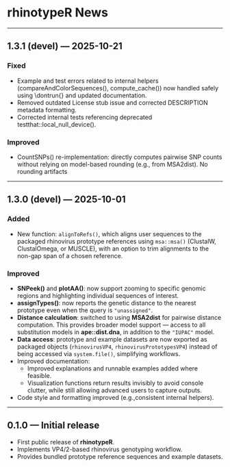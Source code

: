 # rhinotypeR News

-----------

## 1.3.1 (devel) — 2025-10-21
### Fixed
- Example and test errors related to internal helpers (compareAndColorSequences(), 
  compute_cache()) now handled safely using \dontrun{} and updated documentation.
- Removed outdated License stub issue and corrected DESCRIPTION metadata formatting.
- Corrected internal tests referencing deprecated testthat::local_null_device().

### Improved
- CountSNPs() re-implementation: directly computes pairwise SNP counts without 
  relying on model-based rounding (e.g., from MSA2dist). No rounding artifacts

-----------

## 1.3.0 (devel) — 2025-10-01
### Added
- New function: `alignToRefs()`, which aligns user sequences to the packaged
  rhinovirus prototype references using `msa::msa()` (ClustalW, ClustalOmega, or MUSCLE), 
  with an option to trim alignments to the non-gap span of a chosen reference.

### Improved
- **SNPeek()** and **plotAA()**: now support zooming to specific genomic regions
  and highlighting individual sequences of interest.
- **assignTypes()**: now reports the genetic distance to the nearest prototype
  even when the query is `"unassigned"`.
- **Distance calculation**: switched to using **MSA2dist** for pairwise distance
  computation. This provides broader model support — access to all substitution
  models in **ape::dist.dna**, in addition to the `"IUPAC"` model.
- **Data access**: prototype and example datasets are now exported as packaged
  objects (`rhinovirusVP4`, `rhinovirusPrototypesVP4`) instead of being accessed
  via `system.file()`, simplifying workflows.
- Improved documentation:
  - Improved explanations and runnable examples added where feasible.
  - Visualization functions return results invisibly to avoid console clutter,
    while still allowing advanced users to capture outputs.
- Code style and formatting improved (e.g.,consistent internal helpers).

-----------

## 0.1.0 — Initial release
- First public release of **rhinotypeR**.
- Implements VP4/2-based rhinovirus genotyping workflow.
- Provides bundled prototype reference sequences and example datasets.
